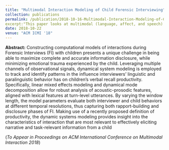 ```yaml
---
title: "Multimodal Interaction Modeling of Child Forensic Interviewing"
collection: publications
permalink: /publication/2018-10-16-Multimodal-Interaction-Modeling-of-Child-Forensic-Interviewing
excerpt:"This paper looks at multimodal (language, affect, and speech) models of child forensic interviewing. In particular we explore Linear Mixture Models (LMMs) and Dynamic Mode Decomposition with Control (DMDc)"
date: 2018-10-22
venue: "ACM ICMI '18"
---
```


**Abstract:** Constructing computational models of interactions during Forensic Interviews (FI) with children presents a unique challenge in being able to maximize complete and accurate information disclosure, while minimizing emotional trauma experienced by the child. Leveraging multiple channels of observational signals, dynamical system modeling is employed to track and identify patterns in the influence interviewers’ linguistic and paralinguistic behavior has on children’s verbal recall productivity. Specifically, linear mixed effects modeling and dynamical mode decomposition allow for robust analysis of acoustic-prosodic features, aligned with lexical features at turn-level utterances. By varying the window length, the model parameters evaluate both interviewer and child behaviors at different temporal resolutions, thus capturing both rapport-building and disclosure phases of FI. Making use of a recently proposed definition of productivity, the dynamic systems modeling provides insight into the characteristics of interaction that are most relevant to effectively eliciting narrative and task-relevant information from a child

(*To Appear in Proceedings on ACM International Conference on Multimodal Interaction 2018*) 



